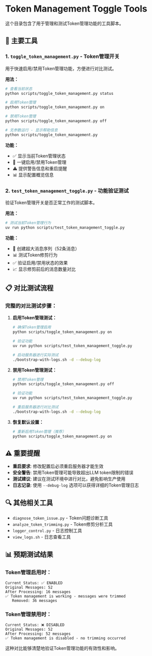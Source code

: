 # Token Management Toggle Tools

这个目录包含了用于管理和测试Token管理功能的工具脚本。

## 🎯 主要工具

### 1. `toggle_token_management.py` - Token管理开关

用于快速启用/禁用Token管理功能，方便进行对比测试。

**用法：**
```bash
# 查看当前状态
python scripts/toggle_token_management.py status

# 启用Token管理
python scripts/toggle_token_management.py on

# 禁用Token管理
python scripts/toggle_token_management.py off

# 无参数运行 - 显示帮助信息
python scripts/toggle_token_management.py
```

**功能：**
- ✅ 显示当前Token管理状态
- 🔧 一键启用/禁用Token管理
- ⚠️ 提供警告信息和重启提醒
- 📊 显示配置概览信息

### 2. `test_token_management_toggle.py` - 功能验证测试

验证Token管理开关是否正常工作的测试脚本。

**用法：**
```bash
# 测试当前Token管理行为
uv run python scripts/test_token_management_toggle.py
```

**功能：**
- 🧪 创建超大消息序列（52条消息）
- 📊 测试Token修剪行为
- ✅ 验证启用/禁用状态的效果
- 📈 显示修剪前后的消息数量对比

## 📋 对比测试流程

### 完整的对比测试步骤：

1. **启用Token管理测试：**
   ```bash
   # 确保Token管理启用
   python scripts/toggle_token_management.py on
   
   # 验证功能
   uv run python scripts/test_token_management_toggle.py
   
   # 启动服务器进行实际测试
   ./bootstrap-with-logs.sh -d --debug-log
   ```

2. **禁用Token管理测试：**
   ```bash
   # 禁用Token管理
   python scripts/toggle_token_management.py off
   
   # 验证功能
   uv run python scripts/test_token_management_toggle.py
   
   # 重启服务器进行对比测试
   ./bootstrap-with-logs.sh -d --debug-log
   ```

3. **恢复默认设置：**
   ```bash
   # 重新启用Token管理（推荐）
   python scripts/toggle_token_management.py on
   ```

## ⚠️ 重要提醒

- **重启要求**: 修改配置后必须重启服务器才能生效
- **安全警告**: 禁用Token管理可能导致超出LLM token限制的错误
- **测试建议**: 建议在测试环境中进行对比，避免影响生产使用
- **日志记录**: 使用 `--debug-log` 选项可以获得详细的Token管理日志

## 🔍 其他相关工具

- `diagnose_token_issue.py` - Token问题诊断工具
- `analyze_token_trimming.py` - Token修剪分析工具
- `logger_control.py` - 日志控制工具
- `view_logs.sh` - 日志查看工具

## 📊 预期测试结果

### Token管理启用时：
```
Current Status: ✅ ENABLED
Original Messages: 52
After Processing: 16 messages
✅ Token management is working - messages were trimmed
   Removed: 36 messages
```

### Token管理禁用时：
```
Current Status: ❌ DISABLED
Original Messages: 52
After Processing: 52 messages
✅ Token management is disabled - no trimming occurred
```

这种对比能够清楚地验证Token管理功能的有效性和影响。